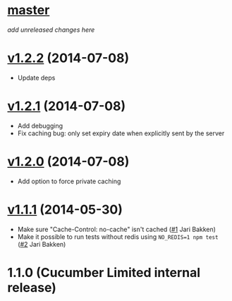 # [master](https://github.com/cucumber-ltd/eu/compare/v1.2.2...master)

_add unreleased changes here_

# [v1.2.2](https://github.com/cucumber-ltd/eu/compare/v1.2.0...v1.2.2) (2014-07-08)

* Update deps

# [v1.2.1](https://github.com/cucumber-ltd/eu/compare/v1.2.0...v1.2.1) (2014-07-08)

* Add debugging
* Fix caching bug: only set expiry date when explicitly sent by the server

# [v1.2.0](https://github.com/cucumber-ltd/eu/compare/v1.1.1...v1.2.0) (2014-07-08)

* Add option to force private caching

# [v1.1.1](https://github.com/cucumber-ltd/eu/compare/v1.1.0...v1.1.1) (2014-05-30)

* Make sure "Cache-Control: no-cache" isn't cached ([#1](https://github.com/cucumber-ltd/eu/pull/1) Jari Bakken)
* Make it possible to run tests without redis using `NO_REDIS=1 npm test` ([#2](https://github.com/cucumber-ltd/eu/pull/2) Jari Bakken)

# 1.1.0 (Cucumber Limited internal release)
